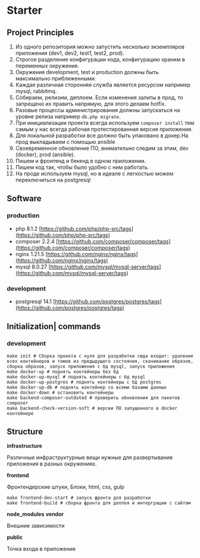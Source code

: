 # Starter

## Project Principles

1. Из одного репозитория можно запустить несколько экземпляров приложения (dev1, dev2, test1, test2, prod).
2. Строгое разделение конфигурации кода, конфигурацию храним в переменных окружения.
3. Окружения development, test и production должны быть максимально приближенными.
4. Каждая различная сторонняя служба является ресурсом например mysql, rabbitmq.
5. Собираем, релизим, деплоем. Если изменения залиты в прод, то запрещено их править напрямую, для этого делаем hotfix.
6. Разовые процессы администрирования должны запускаться на уровне релиза например `db.php migrate`.
7. При инициализации проекта всегда используем `composer install` тем самым у нас всегда рабочая протестированная версия приложения.
8. Для локальной разработки все должно быть упаковано в докер.На прод выкладываем с помощью ansible
9. Своевременное обновление ПО, внимательно следим за этим, dev (docker), prod (ansible).
10. Пишем и фронтенд и бекенд в одном приложении.
11. Пишем код так, чтобы было удобно с ним работать.
12. На проде используем mysql, но в идеале с легкостью можем переключиться на postgresql

## Software

### production

- php 8.1.2 [https://github.com/php/php-src/tags](https://github.com/php/php-src/tags)
- composer 2.2.4 [https://github.com/composer/composer/tags](https://github.com/composer/composer/tags)
- nginx 1.21.5 [https://github.com/nginx/nginx/tags](https://github.com/nginx/nginx/tags)
- mysql 8.0.27 [https://github.com/mysql/mysql-server/tags](https://github.com/mysql/mysql-server/tags)

### development

- postgresql 14.1 [https://github.com/postgres/postgres/tags](https://github.com/postgres/postgres/tags)

## Initialization| commands

### development

```shell
make init # Сборка проекта с нуля для разработки сюда входит: удаление всех контейнеров и томов из предыдущего состояния, скачивание образов, сборка образов, запуск приложения с бд mysql, запуск приложения
make docker-up # поднять контейнеры без бд
make docker-up-mysql # поднять контейнеры с бд mysql
make docker-up-postgres # поднять контейнеры с бд postgres
make docker-up-db # поднять контейнер со всеми базами данных
make docker-down # остановить контейнеры
make backend-composer-outdated # проверить обновления для пакетов composer
make backend-check-version-soft # версии ПО запущенного в docker контейнере
```

## Structure

**infrastructure**

Различные инфраструктурные вещи нужные для развертывания приложения в разных окружениях.

**frontend**

Фронтендерские штуки, Блоки, html, css, gulp

```shell
make frontend-dev-start # запуск фронта для разработки
make frontend-build # сборка фронта для деплоя и интерграции с сайтом
```

**node_modules**
**vendor**

Внешние зависимости

**public**

Точка входа в приложение
